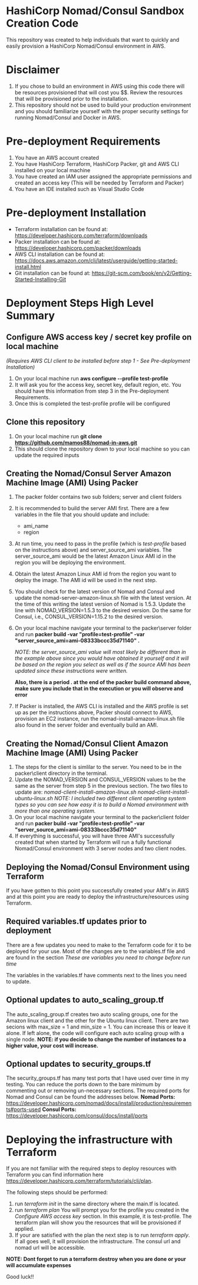 # HashiCorp Nomad/Consul Sandbox Creation Code
This repository was created to help individuals that want to quickly and easily provision a HashiCorp Nomad/Consul environment in AWS.  

# Disclaimer
1. If you chose to build an environment in AWS using this code there will be resources provisioned that will cost you $$. Review the resources that will be provisioned prior to the installation.
2. This repository should not be used to build your production environment and you should familiarize yourself with the proper security settings for running Nomad/Consul and Docker in AWS.  

# Pre-deployment Requirements
1. You have an AWS account created
2. You have HashiCorp Terraform, HashiCorp Packer, git and AWS CLI installed on your local machine
3. You have created an IAM user assigned the appropriate permissions and created an access key (This will be needed by Terraform and Packer)
4. You have an IDE installed such as Visual Studio Code

# Pre-deployment Installation
* Terraform installation can be found at: https://developer.hashicorp.com/terraform/downloads
* Packer installation can be found at: https://developer.hashicorp.com/packer/downloads
* AWS CLI installation can be found at: https://docs.aws.amazon.com/cli/latest/userguide/getting-started-install.html
* Git installation can be found at: https://git-scm.com/book/en/v2/Getting-Started-Installing-Git

# Deployment Steps High Level Summary

## Configure AWS access key / secret key profile on local machine 
*(Requires AWS CLI client to be installed before step 1 - See Pre-deployment Installation)*
1. On your local machine run **aws configure --profile test-profile**
2. It will ask you for the access key, secret key, default region, etc.  You should have this information from step 3 in the Pre-deployment Requirements. 
3. Once this is completed the test-profile profile will be configured

## Clone this repository
1. On your local machine run **git clone https://github.com/mamos88/nomad-in-aws.git**
2. This should clone the repository down to your local machine so you can update the required inputs

## Creating the Nomad/Consul Server Amazon Machine Image (AMI) Using Packer
1. The packer folder contains two sub folders; server and client folders
2. It is recommended to build the server AMI first.  There are a few variables in the file that you should update and include:
   * ami_name
   * region
3. At run time, you need to pass in the profile (which is *test-profile* based on the instructions above) and server_source_ami variables.  The server_source_ami would be the latest Amazon Linux AMI id in the region you will be deploying the environment.
4. Obtain the latest Amazon Linux AMI id from the region you want to deploy the image. The AMI id will be used in the next step.
5. You should check for the latest version of Nomad and Consul and update the nomad-server-amazon-linux.sh file with the latest version.  At the time of this writing the latest version of Nomad is 1.5.3.  Update the line with NOMAD_VERSION=1.5.3 to the desired version. Do the same for Consul, i.e., CONSUL_VERSION=1.15.2 to the desired version.
6. On your local machine  navigate your terminal to the packer\server folder and run **packer build -var "profile=test-profile" -var "server_source_ami=ami-08333bccc35d71140" .**

   *NOTE: the server_source_ami value will most likely be different than in the example above since you would have obtained it yourself and it will be based on the region you select as well as if the source AMI has been updated since these instructions were written.*

   **Also, there is a period . at the end of the packer build command above, make sure you include that in the execution or you will observe and error**
   
7. If Packer is installed, the AWS CLI is installed and the AWS profile is set up as per the instructions above, Packer should connect to AWS, provision an EC2 instance, run the nomad-install-amazon-linux.sh file also found in the server folder and eventually build an AMI.  

## Creating the Nomad/Consul Client Amazon Machine Image (AMI) Using Packer
1. The steps for the client is simlilar to the server.  You need to be in the packer\client directory in the terminal.  
2. Update the NOMAD_VERSION and CONSUL_VERSION values to be the same as the server from step 5 in the previous section. The two files to update are: 
   *nomad-client-install-amazon-linux.sh* *nomad-client-install-ubuntu-linux.sh* 
*NOTE: I included two different client operating system types so you can see how easy it is to build a Nomad environment with more than one operating system.*
3. On your local machine  navigate your terminal to the packer\client folder and run **packer build -var "profile=test-profile" -var "server_source_ami=ami-08333bccc35d71140"**
4. If everything is successful, you will have three AMI's successfully created that when started by Terraform will run a fully functional Nomad/Consul environment with 3 server nodes and two client nodes.

## Deploying the Nomad/Consul Environment using Terraform
If you have gotten to this point you successfully created your AMI's in AWS and at this point you are ready to deploy the infrastructure/resources using Terraform. 

## Required variables.tf updates prior to deployment
There are a few updates you need to make to the Terraform code for it to be deployed for your use.  Most of the changes are to the variables.tf file and are found in the section *These are variables you need to change before run time*

The variables in the variables.tf have comments next to the lines you need to update. 

## Optional updates to auto_scaling_group.tf
The auto_scaling_group.tf creates two auto scaling groups, one for the Amazon linux client and the other for the Ubuntu linux client.  There are two secions with max_size = 1 and min_size = 1.  You can increase this or leave it alone. If left alone, the code will configure each auto scaling group with a single node.
**NOTE: if you decide to change the number of instances to a higher value, your cost will increase.**

## Optional updates to security_groups.tf
The security_groups.tf has many test ports that I have used over time in my testing.  You can reduce the ports down to the bare minimum by commenting out or removing un-necessary sections.  The required ports for Nomad and Consul can be found the addresses below.
**Nomad Ports:** https://developer.hashicorp.com/nomad/docs/install/production/requirements#ports-used
**Consul Ports:** https://developer.hashicorp.com/consul/docs/install/ports

# Deploying the infrastructure with Terraform
If you are not familiar with the required steps to deploy resources with Terraform you can find information here https://developer.hashicorp.com/terraform/tutorials/cli/plan.  

The following steps should be performed:
1. run *terraform init* in the same directory where the main.tf is located.  
2. run *terraform plan* 
    You will prompt you for the profile you created in the *Configure AWS access key* section.  In this example, it is test-profile.  The terraform plan will show you the resources that will be provisioned if applied.
3. If your are satisfied with the plan the next step is to run *terraform apply*.  If all goes well, it will provision the infrastructure.  The consul url and nomad url will be accessible.  

**NOTE: Dont forget to run a terraform destroy when you are done or your will accumulate expenses**

Good luck!!


 
